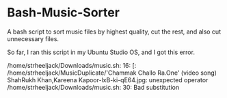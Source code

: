 # Bash-Music-Sorter
A bash script to sort music files by highest quality, cut the rest, and also cut unnecessary files.

So far, I ran this script in my Ubuntu Studio OS, and I got this error.

/home/strheeljack/Downloads/music.sh: 16: [: /home/strheeljack/MusicDuplicate/'Chammak Challo Ra.One' (video song) ShahRukh Khan,Kareena Kapoor-lxB-ki-qE64.jpg: unexpected operator
/home/strheeljack/Downloads/music.sh: 30: Bad substitution
